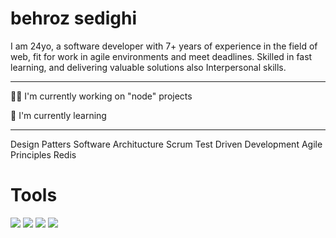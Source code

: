 <h1>behroz sedighi</h1>
I am 24yo, a software developer with 7+ years of experience in the field of web, fit for work in agile environments and meet deadlines. Skilled in fast learning, and delivering valuable solutions also Interpersonal skills.

<hr />


👩‍💻 I'm currently working on "node" projects

🧠 I'm currently learning

<hr />

Design Patters
Software Architucture
Scrum
Test Driven Development
Agile Principles
Redis


<h1>Tools</h1>
<div>
  <img src="https://img.shields.io/badge/JavaScript-777BB4?style=flat&color=black&logo=javascript" />
  <img src="https://img.shields.io/badge/mysql-%2300f.svg?style=flat&logo=mysql&logoColor=white" />
  <img src="https://img.shields.io/badge/git-%23F05033.svg?style=flat&logo=git&logoColor=white" />
  <img src="https://img.shields.io/badge/Postman-FF6C37?style=flat&logo=postman&logoColor=white" />
</div>

